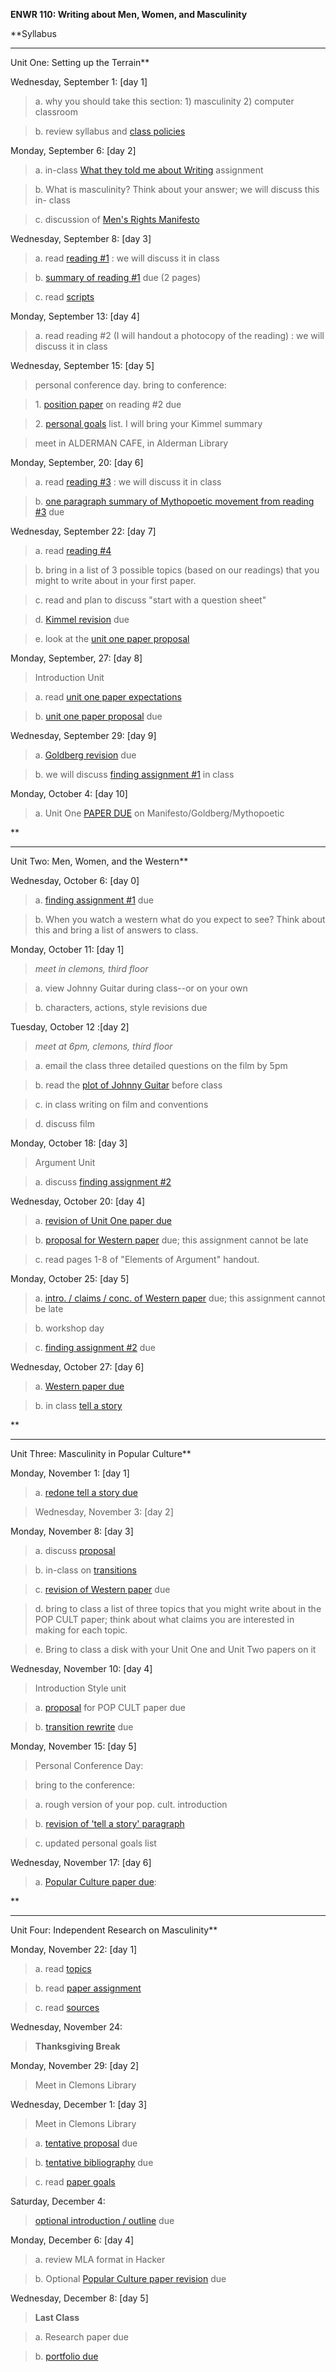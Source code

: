 **ENWR 110: Writing about Men, Women, and Masculinity**

**Syllabus

* * *

Unit One: Setting up the Terrain**

Wednesday, September 1: [day 1]

> a. why you should take this section: 1) masculinity 2) computer classroom

>

> b. review syllabus and [class policies](policy.html)

 Monday, September 6: [day 2]

> a. in-class [What they told me about Writing](told.html) assignment

>

> b. What is masculinity? Think about your answer; we will discuss this in-
class

>

> c. discussion of [Men's Rights Manifesto](manifesto.html)

 Wednesday, September 8: [day 3]

> a. read [reading #1](kimmelr.html) : we will discuss it in class

>

> b. [summary of reading #1](kimsum.html) due (2 pages)

>

> c. read [scripts](script.html)

 Monday, September 13: [day 4]

> a. read reading #2 (I will handout a photocopy of the reading) : we will
discuss it in class

 Wednesday, September 15: [day 5]

> personal conference day. bring to conference:

>

> 1\. [position paper](golpos.html) on reading #2 due

>

> 2\. [personal goals](personal.html) list. I will bring your Kimmel summary

>

> meet in ALDERMAN CAFE, in Alderman Library

 Monday, September, 20: [day 6]

> a. read [reading #3](myth.html) : we will discuss it in class

>

> b. [one paragraph summary of Mythopoetic movement from reading
#3](mythsum.html) due

 Wednesday, September 22: [day 7]

> a. read [reading #4](response.html)

>

> b. bring in a list of 3 possible topics (based on our readings) that you
might to write about in your first paper.

>

> c. read and plan to discuss "start with a question sheet"

>

> d. [Kimmel revision](krev.html) due

>

> e. look at the [unit one paper proposal](pprop.html)

 Monday, September, 27: [day 8]

> Introduction Unit

>

> a. read [unit one paper expectations](unit1paper.html)

>

> b. [unit one paper proposal](pprop.html) due

 Wednesday, September 29: [day 9]

> a. [Goldberg revision](grev.html) due

>

> b. we will discuss [finding assignment #1](find1.html) in class

 Monday, October 4: [day 10]

> a. Unit One [PAPER DUE](unit1paper.html) on Manifesto/Goldberg/Mythopoetic

**

* * *

Unit Two: Men, Women, and the Western**

Wednesday, October 6: [day 0]

> a. [finding assignment #1](find1.html) due

>

> b. When you watch a western what do you expect to see? Think about this and
bring a list of answers to class.

 Monday, October 11: [day 1]

> *meet in clemons, third floor*

>

> a. view Johnny Guitar during class--or on your own

>

> b. characters, actions, style revisions due

 Tuesday, October 12 :[day 2]

> *meet at 6pm, clemons, third floor*

>

> a. email the class three detailed questions on the film by 5pm

>

> b. read the [plot of Johnny Guitar](jg.html) before class

>

> c. in class writing on film and conventions

>

> d. discuss film

 Monday, October 18: [day 3]

> Argument Unit

>

> a. discuss [finding assignment #2](find2.html)

 Wednesday, October 20: [day 4]

> a. [revision of Unit One paper due](unitonerev.html)

>

> b. [proposal for Western paper](westprop.html) due; this assignment cannot
be late

>

> c. read pages 1-8 of "Elements of Argument" handout.

 Monday, October 25: [day 5]

> a. [intro. / claims / conc. of Western paper](westICC.html) due; this
assignment cannot be late

>

> b. workshop day

>

> c. [finding assignment #2](find2.html) due

 Wednesday, October 27: [day 6]

> a. [Western paper due](westpap.html)

>

> b. in class [tell a story](para1.html)

**

* * *

Unit Three: Masculinity in Popular Culture**

Monday, November 1: [day 1]

>  a. [redone tell a story due](para1.html)

>

>  Wednesday, November 3: [day 2]

 Monday, November 8: [day 3]

> a. discuss [proposal](poppro.html)

>

> b. in-class on [transitions](trans.html)

>

> c. [revision of Western paper](u2rev.html) due

>

> d. bring to class a list of three topics that you might write about in the
POP CULT paper; think about what claims you are interested in making for each
topic.

>

> e. Bring to class a disk with your Unit One and Unit Two papers on it

 Wednesday, November 10: [day 4]

> Introduction Style unit

>

> a. [proposal](poppro.html) for POP CULT paper due

>

> b. [transition rewrite](transrev.html) due

 Monday, November 15: [day 5]

> Personal Conference Day:

>

> bring to the conference:

>

> a. rough version of your pop. cult. introduction

>

> b. [revision of 'tell a story' paragraph](storyrev.html)

>

> c. updated personal goals list

 Wednesday, November 17: [day 6]

> a. [Popular Culture paper due](popcult2intros.html):

**

* * *

Unit Four: Independent Research on Masculinity**

Monday, November 22: [day 1]

> a. read [topics](u4posstopics.html)

>

> b. read [paper assignment](u4assign.html)

>

> c. read [sources](source.html)

 Wednesday, November 24:

> **Thanksgiving Break**

 Monday, November 29: [day 2]

> Meet in Clemons Library

 Wednesday, December 1: [day 3]

> Meet in Clemons Library

>

> a. [tentative proposal](u4pro.html) due

>

> b. [tentative bibliography](u4bib.html) due

>

> c. read [paper goals](u4goals.html)

 Saturday, December 4:

> [optional introduction / outline](u4opt.html) due

 Monday, December 6: [day 4]

> a. review MLA format in Hacker

>

> b. Optional [Popular Culture paper revision](optional.html) due

 Wednesday, December 8: [day 5]

> **Last Class**

>

> a. Research paper due

>

> b. [portfolio due](portfolio.html)

